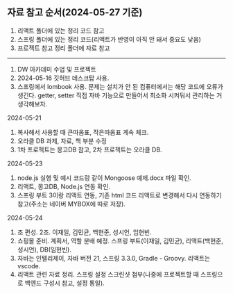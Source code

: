 자료 참고 순서(2024-05-27 기준)
-------------------------------
1. 리액트 폴더에 있는 정리 코드 참고
2. 스프링 폴더에 있는 정리 코드(리액트가 반영이 아직 안 돼서 중요도 낮음)
3. 프로젝트 참고 정리 폴더에 자료 참고
-------------------------------

1. DW 아카데미 수업 및 프로젝트
2. 2024-05-16 깃허브 데스크탑 사용.
3. 스프링에서 lombook 사용. 문제는 설치가 안 된 컴퓨터에서는 해당 코드에 오류가 생긴다.
   getter, setter 직접 자바 기능으로 만들어서 최소화 시켜둬서 관리하는 거 생각해보자.
   
2024-05-21
1. 복사해서 사용할 때 큰따옴표, 작은따옴표 계속 체크.
2. 오라클 DB 과제, 자료, 책 부분 수정
3. 1차 프로젝트는 몽고DB 참고, 2차 프로젝트는 오라클 DB.

2024-05-23
1. node.js 실행 및 예시 코드랑 같이 Mongoose 예제.docx 파일 확인.
2. 리액트, 몽고DB, Node.js 연동 확인.
3. 스프링 부트 3이랑 리액트 연동, 기존 html 코드 리액트로 변경해서 다시 연동하기 참고(주소는 네이버 MYBOX에 따로 저장).

2024-05-24
1. 조 편성. 2조. 이재일, 김민균, 백현준, 성시언, 임현빈.
2. 쇼핑몰 준비. 계획서, 역할 분배 예정. 스프링 부트(이재일, 김민균), 리액트(백현준, 성시언), DB(임현빈).
3. 자바는 인텔리제이, 자바 버전 21, 스프링 3.3.0, Gradle - Groovy. 리액트는 vscode.
4. 리액트 관련 자료 정리. 스프링 설정 스크린샷 첨부(나중에 프로젝트할 때 스프링으로 백엔드 구성시 참고, 설정 통일).
